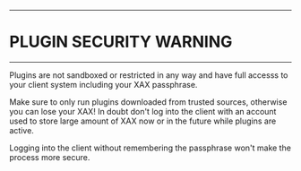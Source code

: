 ----
# PLUGIN SECURITY WARNING #

----
Plugins are not sandboxed or restricted in any way and have full accesss
to your client system including your XAX passphrase.

Make sure to only run plugins downloaded from trusted sources, otherwise
you can lose your XAX! In doubt don't log into the client with an account
used to store large amount of XAX now or in the future while plugins
are active.

Logging into the client without remembering the passphrase won't make
the process more secure.
